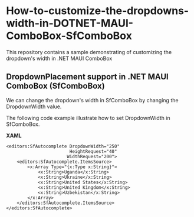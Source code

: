 # How-to-customize-the-dropdowns-width-in-DOTNET-MAUI-ComboBox-SfComboBox
This repository contains a sample demonstrating of customizing the dropdown's width in .NET MAUI ComboBox
## DropdownPlacement support in .NET MAUI ComboBox (SfComboBox)
 We can change the dropdown's width in SfComboBox by changing the DropdownWidth value.

The following code example illustrate how to set DropdownWidth in SfComboBox.

**XAML**
```
<editors:SfAutocomplete DropdownWidth="250"
                        HeightRequest="40"
                       WidthRequest="200">
    <editors:SfAutocomplete.ItemsSource>
        <x:Array Type="{x:Type x:String}">
            <x:String>Uganda</x:String>
            <x:String>Ukraine</x:String>
            <x:String>United States</x:String>
            <x:String>United Kingdom</x:String>
            <x:String>Uzbekistan</x:String>
        </x:Array>
    </editors:SfAutocomplete.ItemsSource>
</editors:SfAutocomplete>

```